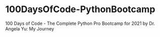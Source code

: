 # 100DaysOfCode-PythonBootcamp
100 Days of Code - The Complete Python Pro Bootcamp for 2021 by Dr. Angela Yu: My Journey
